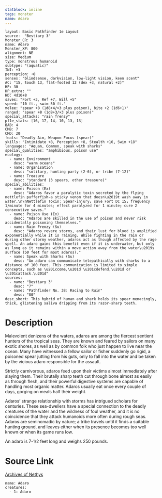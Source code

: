 ```yaml
---
statblock: inline
tags: monster
name: Adaro
---
```

```statblock
layout: Basic Pathfinder 1e Layout
source:  "Bestiary 3"
Monster_CR: 3
name: Adaro
Monster_XP: 800
alignment: NE
size: Medium
type: monstrous humanoid
subtype: "(aquatic)"
INI: +3
perception: +8
senses: "blindsense, darkvision, low-light vision, keen scent"
AC: "15, touch 13, flat-footed 12 (dex +3, natural +2)"
HP: 30
HP_extra: ""
HD: 4d10+8
saves: "Fort +3, Ref +7, Will +5"
speed: "10 ft., swim 50 ft."
melee: "spear +8 (1d8+4/×3 plus poison), bite +2 (1d6+1)"
ranged: "spear +8 (1d8+3/×3 plus poison)"
special_attacks: "rain frenzy"
pf1e_stats: [16, 17, 14, 10, 13, 13]
BAB: 4
CMB: 7
CMD: 20
feats: "Deadly Aim, Weapon Focus (spear)"
skills: "Intimidate +8, Perception +8, Stealth +10, Swim +18"
languages: "Aquan, Common, speak with sharks"
special_qualities: "amphibious, poison use"
ecology:
  - name: Environment
    desc: "warm oceans"
  - name: Organisation
    desc: "solitary, hunting party (2-6), or tribe (7-12)"
  - name: Treasure
    desc: "standard (3 spears, other treasure)"
special_abilities:
  - name: Poison (Ex)
    desc: "Adaros favor a paralytic toxin secreted by the flying nettlefin pufferfish-a sticky venom that doesn\u2019t wash away in water.\n\nNettlefin Toxin: Spear-injury; save Fort DC 15; frequency 1/minute for 4 minutes; effect paralyzed for 1 minute; cure 2 consecutive saves."
  - name: Poison Use (Ex)
    desc: "Adaros are skilled in the use of poison and never risk accidentally poisoning themselves."
  - name: Rain Frenzy (Su)
    desc: "Adaros revere storms, and their lust for blood is amplified exponentially while it is raining. While fighting in the rain or during other stormy weather, adaros act as though affected by the rage spell. An adaro gains this benefit even if it is underwater, but only as long as it remains within a move action away from the water\u2019s surface (50 feet for most adaros)."
  - name: Speak with Sharks (Su)
    desc: "An adaro can communicate telepathically with sharks to a distance of 100 feet. This communication is limited to simple concepts, such as \u201ccome,\u201d \u201cdefend,\u201d or \u201cattack.\u201d"
sources:
  - name: "Bestiary 3"
    desc: "7"
  - name: "Pathfinder No. 38: Racing to Ruin"
    desc: "80"
desc_short: This hybrid of human and shark holds its spear menacingly, thick, glistening saliva dripping from its razor-sharp teeth.
```
# Description
Malevolent denizens of the waters, adaros are among the fiercest sentient hunters of the tropical seas. They are known and feared by sailors on many exotic shores, as well as by common folk who just happen to live near the ocean. Many have witnessed a fellow sailor or fisher suddenly go rigid, a poisoned spear jutting from his guts, only to fall into the water and be taken by the vicious adaro responsible for the assault.

Strictly carnivorous, adaros feed upon their victims almost immediately after slaying them. Their brutally sharp teeth cut through bone almost as easily as through flesh, and their powerful digestive systems are capable of handling most organic matter. Adaros usually eat once every couple of days, gorging on meals half their weight.

Adaros’ strange relationship with storms has intrigued scholars for centuries. These sea-dwellers have a special connection to the deadly creatures of the water and the wildness of foul weather, and it is no coincidence that they attack humanoids more often during rough seas. Adaros are seminomadic by nature; a tribe travels until it finds a suitable hunting ground, and leaves either when its presence becomes too well known or when its game runs low.

An adaro is 7-1/2 feet long and weighs 250 pounds.
# Source Link
[Archives of Nethys](https://aonprd.com/MonsterDisplay.aspx?ItemName=Adaro)
```encounter-table
name: Adaro
creatures:
  - 1: Adaro
```
